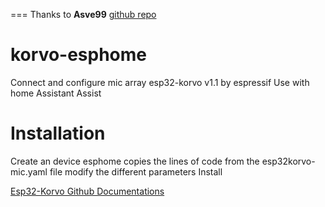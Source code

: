 === Thanks to **Asve99** [github repo](https://github.com/esphome/feature-requests/issues/2430#issuecomment-1789969831)

# korvo-esphome
Connect and configure mic array esp32-korvo v1.1 by espressif
Use with home Assistant Assist

# Installation
Create an device esphome
copies the lines of code from the esp32korvo-mic.yaml file
modify the different parameters
Install

[Esp32-Korvo Github Documentations](https://github.com/espressif/esp-skainet/blob/master/docs/en/hw-reference/esp32/user-guide-esp32-korvo-v1.1.md)
